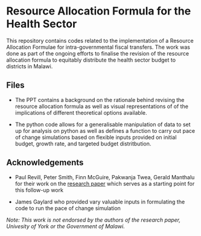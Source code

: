 # Resource Allocation Formula for the Health Sector

This repository contains codes related to the implementation of a Resource Allocation Formulae for intra-governmental fiscal transfers. 
The work was done as part of the ongoing efforts to finalise the revision of the resource allocation formula to equitably distribute the 
health sector budget to districts in Malawi. 

## Files

* The PPT contains a background on the rationale behind revising the resource allocation formula as well as visual representations of of the implications of different theoretical options available. 

* The python code allows for a generalisable manipulation of data to set up for analysis on python as well as defines a function to carry out pace of change simulations based on flexible inputs provided on initial budget, growth rate, and targeted budget distritbution. 

## Acknowledgements

* Paul Revill, Peter Smith, Finn McGuire, Pakwanja Twea, Gerald Manthalu for their work on the [research paper](https://www.york.ac.uk/media/che/documents/papers/researchpapers/CHERP159_health_sector_resource_formula_malawi.pdf) which serves as a starting point for this follow-up work

* James Gaylard who provided vary valuable inputs in formulating the code to run the pace of change simulation

*Note: This work is not endorsed by the authors of the research paper, Univesity of York or the Government of Malawi.* 
